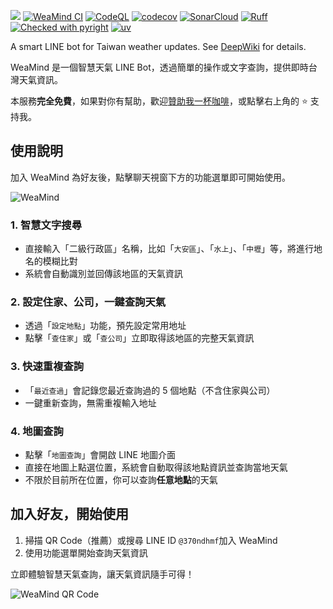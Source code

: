 ![](https://img.kyomind.tw/WeaMind-logo-min.png)
[![WeaMind CI](https://github.com/kyomind/WeaMind/actions/workflows/ci.yml/badge.svg)](https://github.com/kyomind/WeaMind/actions/workflows/ci.yml)
[![CodeQL](https://github.com/kyomind/WeaMind/actions/workflows/codeql.yml/badge.svg)](https://github.com/kyomind/WeaMind/security/code-scanning)
[![codecov](https://codecov.io/gh/kyomind/WeaMind/branch/main/graph/badge.svg)](https://codecov.io/gh/kyomind/WeaMind)
[![SonarCloud](https://sonarcloud.io/api/project_badges/measure?project=kyomind_WeaMind&metric=sqale_rating)](https://sonarcloud.io/summary/overall?id=kyomind_WeaMind)
[![Ruff](https://img.shields.io/endpoint?url=https://raw.githubusercontent.com/astral-sh/ruff/main/assets/badge/v2.json)](https://github.com/astral-sh/ruff)
[![Checked with pyright](https://microsoft.github.io/pyright/img/pyright_badge.svg)](https://microsoft.github.io/pyright/)
[![uv](https://img.shields.io/endpoint?url=https://raw.githubusercontent.com/astral-sh/uv/main/assets/badge/v0.json)](https://github.com/astral-sh/uv)

A smart LINE bot for Taiwan weather updates. See [DeepWiki](https://deepwiki.com/kyomind/WeaMind) for details.

WeaMind 是一個智慧天氣 LINE Bot，透過簡單的操作或文字查詢，提供即時台灣天氣資訊。

本服務**完全免費**，如果對你有幫助，歡迎[贊助我一杯咖啡](https://portaly.cc/kyomind/support)，或點擊右上角的 ⭐️ 支持我。

## 使用說明

加入 WeaMind 為好友後，點擊聊天視窗下方的功能選單即可開始使用。

![WeaMind](https://img.kyomind.tw/2352352we-min-20250929-222126.png)

### 1. 智慧文字搜尋
- 直接輸入「二級行政區」名稱，比如「`大安區`」、「`水上`」、「`中壢`」等，將進行地名的模糊比對
- 系統會自動識別並回傳該地區的天氣資訊

### 2. 設定住家、公司，一鍵查詢天氣
- 透過「`設定地點`」功能，預先設定常用地址
- 點擊「`查住家`」或「`查公司`」立即取得該地區的完整天氣資訊

### 3. 快速重複查詢
- 「`最近查過`」會記錄您最近查詢過的 5 個地點（不含住家與公司）
- 一鍵重新查詢，無需重複輸入地址

### 4. 地圖查詢
- 點擊「`地圖查詢`」會開啟 LINE 地圖介面
- 直接在地圖上點選位置，系統會自動取得該地點資訊並查詢當地天氣
- 不限於目前所在位置，你可以查詢**任意地點**的天氣

## 加入好友，開始使用

1. 掃描 QR Code（推薦）或搜尋 LINE ID `@370ndhmf`加入 WeaMind
2. 使用功能選單開始查詢天氣資訊

立即體驗智慧天氣查詢，讓天氣資訊隨手可得！

![WeaMind QR Code](https://img.kyomind.tw/wea-qrcode-min-20250929-223022.png)
